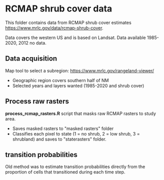 # RCMAP shrub cover data

This folder contains data from RCMAP shrub cover estimates https://www.mrlc.gov/data/rcmap-shrub-cover.

Data covers the western US and is based on Landsat. Data available 1985-2020, 2012 no data.

## Data acquisition

Map tool to select a subregion: https://www.mrlc.gov/rangeland-viewer/
 - Geographic region covers southern half of NM 
 - Selected years and layers wanted (1985-2020 and shrub cover)  

## Process raw rasters

__process_rcmap_rasters.R__ script that masks raw RCMAP rasters to study area.
 - Saves masked rasters to "masked rasters" folder
 - Classifies each pixel to state (1 = no shrub, 2 = low shrub, 3 = shrubland) and saves to "staterasters" folder.


## transition probabilities
Old method was to estimate transition probabilities directly from the proportion of cells that transitioned during each time step. 
